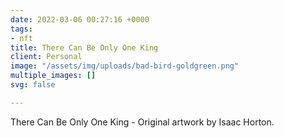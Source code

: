 ```yaml
---
date: 2022-03-06 00:27:16 +0000
tags:
- nft
title: There Can Be Only One King
client: Personal
image: "/assets/img/uploads/bad-bird-goldgreen.png"
multiple_images: []
svg: false

---
```

There Can Be Only One King - Original artwork by Isaac Horton.